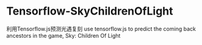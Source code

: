 # Tensorflow-SkyChildrenOfLight
利用Tensorflow.js预测光遇复刻 use tensorflow.js to predict the coming back ancestors in the game, Sky: Children Of Light
